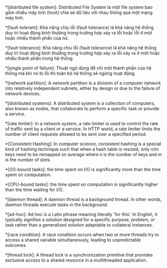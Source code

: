 *[distributed file system]: Distributed File System là một file system bao gồm nhiều máy tính (host) chia sẻ dữ liệu với nhau thông qua một mạng máy tính.

*[fault-tolerant]: Khả năng chịu lỗi (fault tolerance) là khả năng hệ thống duy trì hoạt động bình thường trong trường hợp xảy ra lỗi hoặc lỗi ở một hoặc nhiều thành phần của nó.

*[fault tolerance]: Khả năng chịu lỗi (fault tolerance) là khả năng hệ thống duy trì hoạt động bình thường trong trường hợp xảy ra lỗi xảy ra ở một hoặc nhiều thành phần trong hệ thống.

*[single point of failure]: Thuật ngữ dùng để chỉ một thành phần của hệ thống mà khi nó bị lỗi thì toàn bộ hệ thống sẽ ngừng hoạt động.

*[network partition]: A network partition is a division of a computer network into relatively independent subnets, either by design or due to the failure of network devices.

*[distributed systems]: A distributed system is a collection of computers, also known as nodes, that collaborate to perform a specific task or provide a service.

*[rate limiter]: In a network system, a rate limiter is used to control the rate of traffic sent by a client or a service. In HTTP world, a rate limiter limits the number of client requests allowed to be sent over a specified period.

*[Consistent Hashing]: In computer science, consistent hashing is a special kind of hashing technique such that when a hash table is resized, only n/m keys need to be remapped on average where n is the number of keys and m is the number of slots.

*[I/O-bound tasks]: the time spent on I/O is significantly more than the time spent on computation.

*[CPU-bound tasks]: the time spent on computation is significantly higher than the time waiting for I/O.

*[daemon thread]: A daemon thread is a background thread. In other words, daemon threads execute tasks in the background.

*[ad-hoc]: Ad hoc is a Latin phrase meaning literally 'for this'. In English, it typically signifies a solution designed for a specific purpose, problem, or task rather than a generalized solution adaptable to collateral instances.

*[race condition]: A race condition occurs when two or more threads try to access a shared variable simultaneously, leading to unpredictable outcomes.

*[thread lock]: A thread lock is a synchronization primitive that provides exclusive access to a shared resource in a multithreaded application.